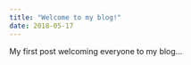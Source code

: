 ```yaml
---
title: "Welcome to my blog!"
date: 2018-05-17
---
```


My first post welcoming everyone to my blog...
